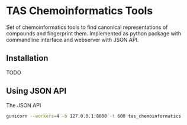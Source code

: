 # TAS Chemoinformatics Tools

Set of chemoinformatics tools to find canonical representations of compounds
and fingerprint them. Implemented as python package with commandline interface
and webserver with JSON API.

## Installation

TODO

## Using JSON API

The JSON API

```bash
gunicorn --workers=4 -b 127.0.0.1:8000 -t 600 tas_chemoinformatics
```
